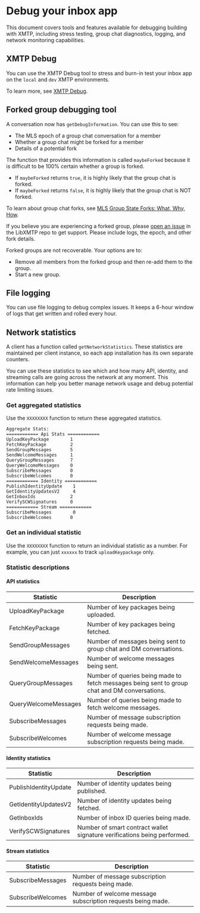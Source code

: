 # Debug your inbox app

This document covers tools and features available for debugging building with XMTP, including stress testing, group chat diagnostics, logging, and network monitoring capabilities.

## XMTP Debug

You can use the XMTP Debug tool to stress and burn-in test your inbox app on the `local` and `dev` XMTP environments.

To learn more, see [XMTP Debug](https://github.com/xmtp/libxmtp/blob/main/xmtp_debug/README.md).

## Forked group debugging tool

A conversation now has `getDebugInformation`. You can use this to see:

- The MLS epoch of a group chat conversation for a member
- Whether a group chat might be forked for a member
- Details of a potential fork

The function that provides this information is called `maybeForked` because it is difficult to be 100% certain whether a group is forked.

- If `maybeForked` returns `true`, it is highly likely that the group chat is forked.
- If `maybeForked` returns `false`, it is highly likely that the group chat is NOT forked.

To learn about group chat forks, see [MLS Group State Forks: What, Why, How](https://cryspen.com/post/mls-fork-resolution/).

If you believe you are experiencing a forked group, please [open an issue](https://github.com/xmtp/libxmtp/issues) in the LibXMTP repo to get support. Please include logs, the epoch, and other fork details.

Forked groups are not recoverable. Your options are to:

- Remove all members from the forked group and then re-add them to the group.
- Start a new group.

## File logging

You can use file logging to debug complex issues. It keeps a 6-hour window of logs that get written and rolled every hour.

## Network statistics

A client has a function called `getNetworkStatistics`. These statistics are maintained per client instance, so each app installation has its own separate counters.

You can use these statistics to see which and how many API, identity, and streaming calls are going across the network at any moment. This information can help you better manage network usage and debug potential rate limiting issues.

### Get aggregated statistics

Use the `XXXXXXXX` function to return these aggregated statistics.

```text
Aggregate Stats:
============ Api Stats ============
UploadKeyPackage        1
FetchKeyPackage         2
SendGroupMessages       5
SendWelcomeMessages     1
QueryGroupMessages      7
QueryWelcomeMessages    0
SubscribeMessages       0
SubscribeWelcomes       0
============ Identity ============
PublishIdentityUpdate    1
GetIdentityUpdatesV2     4
GetInboxIds             2
VerifySCWSignatures     0
============ Stream ============
SubscribeMessages        0
SubscribeWelcomes       0
```

### Get an individual statistic

Use the `XXXXXXXX` function to return an individual statistic as a number. For example, you can just `xxxxxx` to track `uploadKeypackage` only.

### Statistic descriptions

#### API statistics

| Statistic | Description |
|-----------|-------------|
| UploadKeyPackage | Number of key packages being uploaded. |
| FetchKeyPackage | Number of key packages being fetched. |
| SendGroupMessages | Number of messages being sent to group chat and DM conversations. |
| SendWelcomeMessages | Number of welcome messages being sent. |
| QueryGroupMessages | Number of queries being made to fetch messages being sent to group chat and DM conversations. |
| QueryWelcomeMessages | Number of queries being made to fetch welcome messages. |
| SubscribeMessages | Number of message subscription requests being made. |
| SubscribeWelcomes | Number of welcome message subscription requests being made. |

#### Identity statistics

| Statistic | Description |
|-----------|-------------|
| PublishIdentityUpdate | Number of identity updates being published. |
| GetIdentityUpdatesV2 | Number of identity updates being fetched. |
| GetInboxIds | Number of inbox ID queries being made. |
| VerifySCWSignatures | Number of smart contract wallet signature verifications being performed. |

#### Stream statistics

| Statistic | Description |
|-----------|-------------|
| SubscribeMessages | Number of message subscription requests being made. |
| SubscribeWelcomes | Number of welcome message subscription requests being made. |
